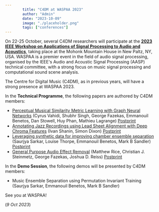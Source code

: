 ```yaml
---
        title: "C4DM at WASPAA 2023"
        author: "Admin"
        date: "2023-10-09"
        image: "./placeholder.png"
        tags: ["conferences"]
---
```


<p></p>

On 22-25 October, several C4DM researchers will participate at the <b>[2023 IEEE Workshop on Applications of Signal Processing to Audio and Acoustics](http://www.waspaa.com/)</b>, taking place at the Mohonk Mountain House in New Paltz, NY, USA. WASPAA is a premier event in the field of audio signal processing, organised by the IEEE's Audio and Acoustic Signal Processing (AASP) technical committee, with a strong focus on music signal processing and computational sound scene analysis.

The Centre for Digital Music (C4DM), as in previous years, will have a strong presence at WASPAA 2023.

In the <b>Technical Programme</b>, the following papers are authored by C4DM members:

* [Perceptual Musical Similarity Metric Learning with Graph Neural Networks](https://ieeexplore.ieee.org/document/10248151) (Cyrus Vahidi, Shubhr Singh, George Fazekas, Emmanouil Benetos, Dan Stowell, Huy Phan, Mathieu Lagrange) [Postprint](https://qmro.qmul.ac.uk/xmlui/handle/123456789/90297)
* [Annotating Jazz Recordings using Lead Sheet Alignment with Deep Chroma Features](https://ieeexplore.ieee.org/document/10248107/) (Ivan Shanin, Simon Dixon) [Postprint](https://qmro.qmul.ac.uk/xmlui/handle/123456789/90038)
* [Leveraging synthetic data for improving chamber ensemble separation](http://dx.doi.org/10.1109/waspaa58266.2023.10248118) (Saurjya Sarkar, Louise Thorpe, Emmanouil Benetos, Mark B Sandler) [Postprint](https://qmro.qmul.ac.uk/xmlui/handle/123456789/89844)
* [General Purpose Audio Effect Removal](https://ieeexplore.ieee.org/document/10248157/) (Matthew Rice, Christian J. Steinmetz, George Fazekas, Joshua D. Reiss) [Postprint](https://qmro.qmul.ac.uk/xmlui/handle/123456789/91026)

In the <b>Demo Session</b>, the following demos will be presented by C4DM members:

* Music Ensemble Separation using Permutation Invariant Training (Saurjya Sarkar, Emmanouil Benetos, Mark B Sandler)

See you at WASPAA!


(<i>9 Oct 2023</i>)
